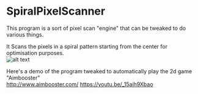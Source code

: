 # SpiralPixelScanner

This program is a sort of pixel scan "engine" that can be tweaked to do various things. 

It Scans the pixels in a spiral pattern starting from the center for optimisation purposes.  
![alt text](https://i.imgur.com/BXwDsAF.png)

Here's a demo of the program tweaked to automatically play the 2d game "Aimbooster"  
http://www.aimbooster.com/
https://youtu.be/_15aih9Xbao
